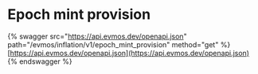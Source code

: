 # Epoch mint provision

{% swagger src="https://api.evmos.dev/openapi.json" path="/evmos/inflation/v1/epoch_mint_provision" method="get" %}
[https://api.evmos.dev/openapi.json](https://api.evmos.dev/openapi.json)
{% endswagger %}
